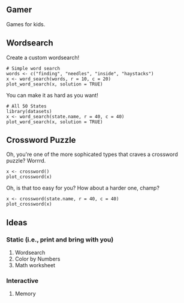 ## Gamer

Games for kids.

## Wordsearch

Create a custom wordsearch!

```
# Simple word search
words <- c("finding", "needles", "inside", "haystacks")
x <- word_search(words, r = 10, c = 20)
plot_word_search(x, solution = TRUE)
```

You can make it as hard as you want!

```
# All 50 States
library(datasets)
x <- word_search(state.name, r = 40, c = 40)
plot_word_search(x, solution = TRUE)
```

## Crossword Puzzle

Oh, you're one of the more sophicated types that craves a crossword puzzle?  Worrrd.

```
x <- crossword()
plot_crossword(x)
```

Oh, is that too easy for you?  How about a harder one, champ?

```
x <- crossword(state.name, r = 40, c = 40)
plot_crossword(x)
```

## Ideas

### Static (i.e., print and bring with you)

1. Wordsearch
2. Color by Numbers
3. Math worksheet

### Interactive

1. Memory
